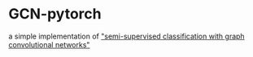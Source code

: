 # GCN-pytorch
a simple implementation of ["semi-supervised classification with graph convolutional networks"](https://arxiv.org/pdf/1609.02907.pdf)
